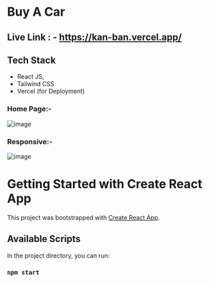 # Buy A Car

## Live Link : - https://kan-ban.vercel.app/
## Tech Stack

- React JS,
- Tailwind CSS
- Vercel (for Deployment)

### Home Page:-
![image](https://github.com/VishalBhuse/KanBan/assets/101569259/ffb37e9d-e2b0-4afd-be59-3a3f4d9ed282)

### Responsive:-
![image](https://github.com/VishalBhuse/KanBan/assets/101569259/3678fafa-7a8b-4858-b5f1-9016a63b126a)


# Getting Started with Create React App

This project was bootstrapped with [Create React App](https://github.com/facebook/create-react-app).

## Available Scripts

In the project directory, you can run:

### `npm start`
